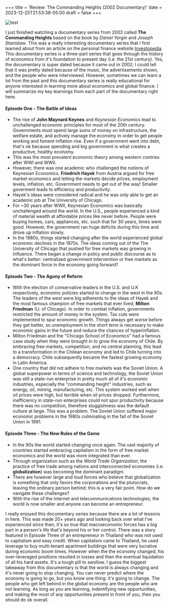 +++
title = 'Review: The Commanding Heights (2002 Documentary)'
date = 2023-12-25T21:53:38-05:00
draft = false
+++

![test](/blog/20231225_Commanding_Heights/title.png)


I just finished watching a documentary series from 2002 called **The Commanding Heights** based on the book by _Daniel Yergin_ and _Joseph Stanislaw_. This was a really interesting documentary series that I first learned about from an article on the personal finance website [Investopedia](https://www.investopedia.com/articles/professionals/100215/10-must-watch-documentaries-finance-professionals.asp). This documentary series is a three-part series that goes through the history of economics from it's foundation to present day (i.e. the 21st century). Yes, the documentary is super dated because it came out in 2002; I could tell that it was pretty dated because of the music, the advertisements shown, and the people who were interviewed. However, sometimes we can learn a lot from the past and this documentary series is really educational for anyone interested in learning more about economics and global finance. I will summarize my key learnings from each part of the documentary right here.

#### Episode One - The Battle of Ideas
* The rise of **John Maynard Keynes** and _Keynesian Economics_ lead to unchallenged economic principles for most of the 20th century. Governments must spend large sums of money on infrastructure, the welfare estate, and actively manage the economy in order to get people working and foment inflation rise. Even if a government went into debt, that's ok because spending and big government is what creates a productive, healthy economy.
* This was the most prevalent economic theory among western contries after WWI and WWII.
* However, there was one academic who challenged the notions of Keynesian Economics. **Friedrich Hayek** from Austria argued for free market economics and letting the markets decide prices, employment levels, inflation, etc. Government needs to get out of the way! Smaller goverment leads to efficiency and productivity.
* Heyek's ideas were considered radical and he was only able to get an academic job at The University of Chicago. 
* For ~30 years after WWII, Keynesian Economics was basically unchallenged around the world. In the U.S., people experienced a kind of material wealth at affordable prices like never before. People were buying homes, cars, appliances, etc. such that for 30 years, times were good. However, the government ran huge deficits during this time and drove up inflation slowly.
* In the 1980s, things started changing after the world experienced global economic declines in the 1970s. The ideas coming out of the The University of Chicago that pushed for free markets was growing in influence. There began a change in policy and public discourse as to what's better: centralized government intervention or free markets as the dominant force in the economy going forward?

#### Episode Two - The Agony of Reform
* With the election of conservative leaders in the U.S. and U.K respectively, economic policies started to change in the west in the 80s. The leaders of the west were big adherents to the ideas of Hayek and the most famous champion of free markets that ever lived, **Milton Friedman** (U. of Chicago). In order to combat inflation, governments restricted the amount of money in the system. Tax cuts were implemented to spur economic growth. Things always get worse before they get better, so unemployment in the short term is necessary to make economic gains in the future and reduce the chances of hyperinflation.
* Milton Friedman and the "Chicago School of Economics" had a famous case study when they were brought in to grow the economy of Chile. By embracing free markets, competition, and no central planning, this lead to a transformation in the Chilean economy and led to Chile turning into a democracy. Chile subsequently became the fastest growing economy in Latin America.
* One country that did not adhere to free markets was the Soviet Union. A global superpower in terms of science and technology, the Soviet Union was still a state-run enterprise in pretty much all of it's economic industries, especially the "commanding height" industries, such as energy, oil, mining, manufacturing, etc. This system worked well when oil prices were high, but terrible when oil prices dropped. Furthermore, inefficiency in state-run enterprises could not spur productivity because there was no competition, therefore sluggishness was the default culture at large. This was a problem. The Soviet Union suffered major economic problems in the 1980s culminating in the fall of the Soviet Union in 1991.

#### Episode Three - The New Rules of the Game
* In the 90s the world started changing once again. The vast majority of countries started embracing capitalism in the form of free market economics and the world was more integrated than ever.
* Through organization such as the _World Trade Organization_, the practice of free trade among nations and interconnected economies (i.e. **globalization**) was becoming the dominant paradigm.
* There are however large and loud forces who believe that globalization is something that only favors the corporations and the plutocrats, leaving the ordinary person behind; this is a very fair point. How do we navigate these challenges?
* With the rise of the internet and telecommunications technologies, the world is now smaller and anyone can become an entrepreneur. 


I really enjoyed this documentary series because there are a lot of lessons in here. This was made 20+ years ago and looking back over what I've experienced since then, it's so true that macroeconomic forces has a big part in a person's life that's beyond his or her control. There was a story featured in Episode Three of an entrepreneur in Thailand who was not used to capitalism and easy credit. When capitalism came to Thailand, he used leverage to buy multi-tenant apartment buildings that were very lucrative during economic boom times. However when the the economy changed, his over-leveraged positions resulted in losses and then the eventual liquidation of all his hard assets. It's a tough pill to swollow. I guess the biggest takeaway from this documentary is that the world is always changing and it's never going to stop changing. You can never predict where the economy is going to go, but you know one thing: it's going to change. The people who get left behind in the global economy are the people who are not learning. As long as you are learning, indentifying new opportunities, and making the most of any opportunities present in front of you, then you should do ok overall. 



